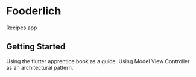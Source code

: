 # Fooderlich

 Recipes app

## Getting Started 

Using the flutter apprentice book as a guide.
Using Model View Controller as an architectural pattern. 
